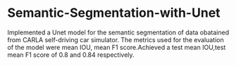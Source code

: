 # Semantic-Segmentation-with-Unet
Implemented a Unet model for the semantic segmentation of data obatained from CARLA self-driving car simulator.
The metrics used for the evaluation of the model were mean IOU, mean F1 score.Achieved a test mean IOU,test mean F1 score of 0.8 and 0.84 respectively.

